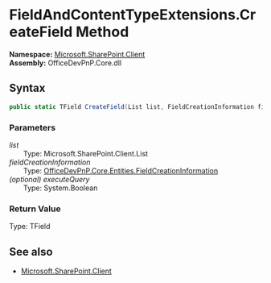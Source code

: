 # FieldAndContentTypeExtensions.CreateField Method  
  

**Namespace:** [Microsoft.SharePoint.Client](Microsoft.SharePoint.Client.md)  
**Assembly:** OfficeDevPnP.Core.dll  
## Syntax
```C#
public static TField CreateField(List list, FieldCreationInformation fieldCreationInformation, Boolean executeQuery)
```
### Parameters
*list*  
&emsp;&emsp;Type: Microsoft.SharePoint.Client.List  
*fieldCreationInformation*  
&emsp;&emsp;Type: [OfficeDevPnP.Core.Entities.FieldCreationInformation](OfficeDevPnP.Core.Entities.FieldCreationInformation.md)  
*(optional) executeQuery*  
&emsp;&emsp;Type: System.Boolean  
### Return Value
Type: TField  

## See also
- [Microsoft.SharePoint.Client](Microsoft.SharePoint.Client.md)
